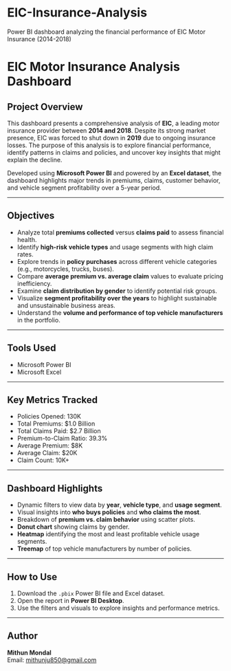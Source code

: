 # EIC-Insurance-Analysis
Power BI dashboard analyzing the financial performance of EIC Motor Insurance (2014-2018)
# EIC Motor Insurance Analysis Dashboard

## Project Overview
This dashboard presents a comprehensive analysis of **EIC**, a leading motor insurance provider between **2014 and 2018**. Despite its strong market presence, EIC was forced to shut down in **2019** due to ongoing insurance losses. The purpose of this analysis is to explore financial performance, identify patterns in claims and policies, and uncover key insights that might explain the decline.

Developed using **Microsoft Power BI** and powered by an **Excel dataset**, the dashboard highlights major trends in premiums, claims, customer behavior, and vehicle segment profitability over a 5-year period.

---

## Objectives
- Analyze total **premiums collected** versus **claims paid** to assess financial health.
- Identify **high-risk vehicle types** and usage segments with high claim rates.
- Explore trends in **policy purchases** across different vehicle categories (e.g., motorcycles, trucks, buses).
- Compare **average premium vs. average claim** values to evaluate pricing inefficiency.
- Examine **claim distribution by gender** to identify potential risk groups.
- Visualize **segment profitability over the years** to highlight sustainable and unsustainable business areas.
- Understand the **volume and performance of top vehicle manufacturers** in the portfolio.

---

## Tools Used
- Microsoft Power BI
- Microsoft Excel

---

## Key Metrics Tracked
- Policies Opened: 130K
- Total Premiums: $1.0 Billion
- Total Claims Paid: $2.7 Billion
- Premium-to-Claim Ratio: 39.3%
- Average Premium: $8K
- Average Claim: $20K
- Claim Count: 10K+

---

## Dashboard Highlights
- Dynamic filters to view data by **year**, **vehicle type**, and **usage segment**.
- Visual insights into **who buys policies** and **who claims the most**.
- Breakdown of **premium vs. claim behavior** using scatter plots.
- **Donut chart** showing claims by gender.
- **Heatmap** identifying the most and least profitable vehicle usage segments.
- **Treemap** of top vehicle manufacturers by number of policies.

---

## How to Use
1. Download the `.pbix` Power BI file and Excel dataset.
2. Open the report in **Power BI Desktop**.
3. Use the filters and visuals to explore insights and performance metrics.

---

## Author
**Mithun Mondal**  
Email: mithunju850@gmail.com

